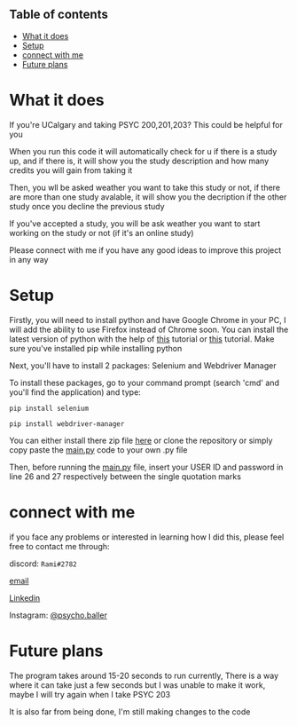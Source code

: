 ## Table of contents
* [What it does](#What-it-does)
* [Setup](#setup)
* [connect with me](#connect-with-me)
* [Future plans](#future-plans)

# What it does
If you're UCalgary and taking PSYC 200,201,203? This could be helpful for you

When you run this code it will automatically check for u if there is a study up, and if there is, it will show you the study description and how many credits you will gain from taking it

Then, you wll be asked weather you want to take this study or not, if there are more than one study avalable, it will show you the decription if the other study once you decline the previous study

If you've accepted a study, you will be ask weather you want to start working on the study or not (if it's an online study)

Please connect with me if you have any good ideas to improve this project in any way

# Setup
Firstly, you will need to install python and have Google Chrome in your PC, I will add the ability to use Firefox instead of Chrome soon. You can install the latest version of python with the help of [this](https://youtu.be/dQw4w9WgXcQ) tutorial or [this](https://youtu.be/Kn1HF3oD19c) tutorial. Make sure you've installed pip while installing python

Next, you'll have to install 2 packages: Selenium and Webdriver Manager

To install these packages, go to your command prompt (search 'cmd' and you'll find the application) and type:

`pip install selenium`

`pip install webdriver-manager`

You can either install there zip file [here](https://github.com/psycho-baller/UCalgary-research-participation/archive/refs/heads/master.zip) or clone the repository or simply copy paste the [main.py](https://github.com/psycho-baller/UCalgary-research-participation/blob/master/main.py) code to your own .py file



Then, before running the [main.py](https://github.com/psycho-baller/UCalgary-research-participation/blob/master/main.py) file, insert your USER ID and password in line 26 and 27 respectively between the single quotation marks

# connect with me
if you face any problems or interested in learning how I did this, please feel free to contact me through:

discord: `Rami#2782`

[email](mailto:rami.rami@ucalgary.ca)

[Linkedin](https://www.linkedin.com/in/rami-maalouf-0b0228215/)

Instagram: [@psycho.baller](https://www.instagram.com/psycho.baller/)

# Future plans
The program takes around 15-20 seconds to run currently, There is a way where it can take just a few seconds but I was unable to make it work, maybe I will try again when I take PSYC 203

It is also far from being done, I'm still making changes to the code
